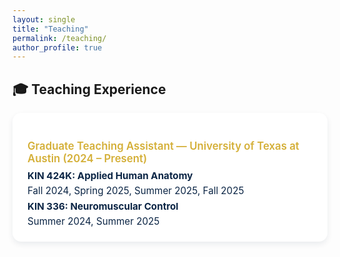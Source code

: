 ```yaml
---
layout: single
title: "Teaching"
permalink: /teaching/
author_profile: true
---
```


<style>
.page__content {
  background-color: #f9fafc;
  color: #0b2545;
  font-family: "Helvetica Neue", "Roboto", sans-serif;
  padding: 1.5rem;
  border-radius: 16px;
  box-shadow: 0 4px 12px rgba(11,37,69,0.12);
}

/* Section title */
.page__content h2 {
  color: #0b2545;
  border-bottom: 1.5px solid rgba(212,175,55,0.4);
  margin-top: 2rem;
  text-align: left;
  font-weight: 600;
  padding-bottom: 0.25rem;
  font-size: 1.1rem;
}

/* Teaching cards */
.teaching-card {
  background-color: #ffffff;
  border-radius: 14px;
  box-shadow: 0 4px 10px rgba(11,37,69,0.08);
  padding: 1.2rem 1.5rem;
  margin-bottom: 1rem;
  transition: transform 0.2s ease, box-shadow 0.2s ease;
  display: block;
  text-align: left;
}
.teaching-card:hover {
  transform: translateY(-4px);
  box-shadow: 0 6px 14px rgba(11,37,69,0.15);
}

/* Course title */
.teaching-card h3 {
  color: #d4af37;
  font-weight: 600;
  font-size: 1.05rem;
  margin-bottom: 0.4rem;
}

/* Description text */
.teaching-card p {
  color: #0b2545;
  font-size: 0.95rem;
  line-height: 1.6;
  margin: 0;
}
</style>

## 🎓 Teaching Experience

<div class="teaching-card">
  <h3>Graduate Teaching Assistant — University of Texas at Austin (2024 – Present)</h3>
  <p><strong>KIN 424K: Applied Human Anatomy</strong><br>
  Fall 2024, Spring 2025, Summer 2025, Fall 2025</p>
  <p><strong>KIN 336: Neuromuscular Control</strong><br>
  Summer 2024, Summer 2025</p>
</div>
